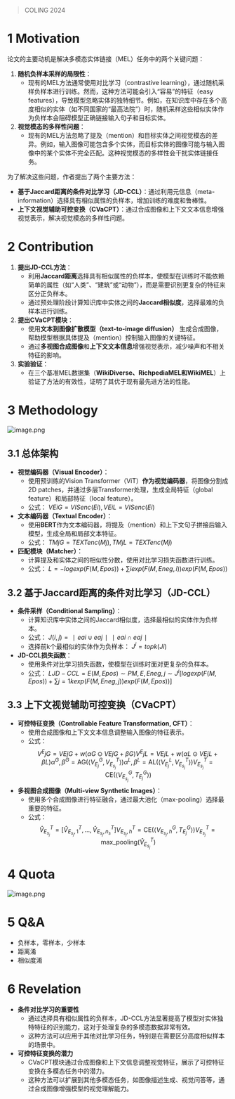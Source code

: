 >COLING 2024
# 1 Motivation
论文的主要动机是解决多模态实体链接（MEL）任务中的两个关键问题：
1. **随机负样本采样的局限性**：
    - 现有的MEL方法通常使用对比学习（contrastive learning），通过随机采样负样本进行训练。然而，这种方法可能会引入“容易”的特征（easy features），导致模型忽略实体的独特细节。例如，在知识库中存在多个高度相似的实体（如不同国家的“最高法院”）时，随机采样这些相似实体作为负样本会阻碍模型正确链接输入句子和目标实体。
2. **视觉模态的多样性问题**：
    - 现有的MEL方法忽略了提及（mention）和目标实体之间视觉模态的差异。例如，输入图像可能包含多个实体，而目标实体的图像可能与输入图像中的某个实体不完全匹配。这种视觉模态的多样性会干扰实体链接任务。

为了解决这些问题，作者提出了两个主要方法：
- **基于Jaccard距离的条件对比学习（JD-CCL）**：通过利用元信息（meta-information）选择具有相似属性的负样本，增加训练的难度和鲁棒性。
- **上下文视觉辅助可控变换（CVaCPT）**：通过合成图像和上下文文本信息增强视觉表示，解决视觉模态的多样性问题。

# 2 Contribution
1. **提出JD-CCL方法**：
    - 利用**Jaccard距离**选择具有相似属性的负样本，使模型在训练时不能依赖简单的属性（如“人类”、“建筑”或“动物”），而是需要识别更复杂的特征来区分正负样本。
    - 通过预处理阶段计算知识库中实体之间的**Jaccard相似度**，选择最难的负样本进行训练。
2. **提出CVaCPT模块**：
    - 使用**文本到图像扩散模型（text-to-image diffusion）** 生成合成图像，帮助模型根据具体提及（mention）控制输入图像的关键特征。
    - 通过**多视图合成图像**和**上下文文本信息**增强视觉表示，减少噪声和不相关特征的影响。
3. **实验验证**：
    - 在三个基准MEL数据集（**WikiDiverse、RichpediaMEL和WikiMEL**）上验证了方法的有效性，证明了其优于现有最先进方法的性能。

# 3 Methodology
![image.png](https://aquazone.oss-cn-guangzhou.aliyuncs.com/20250217110251.png)

## **3.1 总体架构**

- **视觉编码器（Visual Encoder）**：
    - 使用预训练的Vision Transformer（ViT）**作为视觉编码器**，将图像分割成2D patches，并通过多层Transformer处理，生成全局特征（global feature）和局部特征（local feature）。
    - 公式：
        $VEi​G​=VISenc(Ei​),VEi​L​=VISenc(Ei​)$
- **文本编码器（Textual Encoder）**：
    - 使用**BERT**作为文本编码器，将提及（mention）和上下文句子拼接后输入模型，生成全局和局部文本特征。
    - 公式：
        $TMj​G​=TEXTenc(Mj​),TMj​L​=TEXTenc(Mj​)$
- **匹配模块（Matcher）**：
    - 计算提及和实体之间的相似性分数，使用对比学习损失函数进行训练。
    - 公式：
        $L=−logexp(F(M,Epos​))+∑i​exp(F(M,Eneg,i​))exp(F(M,Epos​))​$

## **3.2 基于Jaccard距离的条件对比学习（JD-CCL）**
- **条件采样（Conditional Sampling）**：
    - 计算知识库中实体之间的Jaccard相似度，选择最相似的实体作为负样本。
    - 公式：
        $J(i,j)=∣eai​​∪eaj​​∣∣eai​​∩eaj​​∣​$
    - 选择前k个最相似的实体作为负样本：
        $J^i​=topk(Ji​)$
- **JD-CCL损失函数**：
    - 使用条件对比学习损失函数，使模型在训练时面对更复杂的负样本。
    - 公式：
$LJD-CCL​=E(M,Epos​)∼PM,E​,{Eneg,j​}∼J^i​​[logexp(F(M,Epos​))+∑j=1k​exp(F(M,Eneg,j​))exp(F(M,Epos​))​]$

## **3.3 上下文视觉辅助可控变换（CVaCPT）**
- **可控特征变换（Controllable Feature Transformation, CFT）**：
    - 使用合成图像和上下文文本信息调整输入图像的特征表示。
    - 公式：
$$
V^Ej​G​=VEj​G​+w(αG⊙VEj​G​+βG)V^Ej​L​=VEj​L​+w(αL⊙VEj​L​+βL)\alpha^G, \beta^G = \text{AG}(\langle V^G_{E_j}, V^T_{E_s_j} \rangle)\alpha^L, \beta^L = \text{AL}(\langle V^L_{E_j}, V^T_{E_s_j} \rangle)V^T_{E_s_j} = \text{CE}(\langle V^G_{E_s_j}, T^G_{E_j} \rangle)
$$
- **多视图合成图像（Multi-view Synthetic Images）**：
    - 使用多个合成图像进行特征融合，通过最大池化（max-pooling）选择最重要的特征。
    - 公式：
        $$\hat{V}^T_{E_s_j} = [\hat{V}^T_{E_s_j,1}, \ldots, \hat{V}^T_{E_s_j,n_s}]V^T_{E_s_j,h} = \text{CE}(\langle V^G_{E_s_j,h}, T^G_{E_j} \rangle)V^T_{E_s_j} = \text{max\_pooling}(\hat{V}^T_{E_s_j})$$

# 4 Quota
![image.png](https://aquazone.oss-cn-guangzhou.aliyuncs.com/20250217110316.png)


# 5 Q&A
+ 负样本，零样本，少样本
+ 距离淆
+ 相似度淆

# 6 Revelation
+ **条件对比学习的重要性**
	- 通过选择具有相似属性的负样本，JD-CCL方法显著提高了模型对实体独特特征的识别能力，这对于处理复杂的多模态数据非常有效。
	- 这种方法可以应用于其他对比学习任务，特别是在需要区分高度相似样本的场景中。
+ **可控特征变换的潜力**
	- CVaCPT模块通过合成图像和上下文信息调整视觉特征，展示了可控特征变换在多模态任务中的潜力。
	- 这种方法可以扩展到其他多模态任务，如图像描述生成、视觉问答等，通过合成图像增强模型的视觉理解能力。

